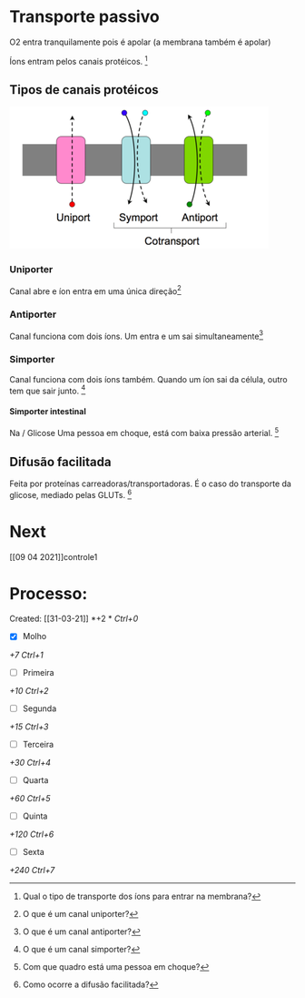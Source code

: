 # Transporte passivo
O2 entra tranquilamente pois é apolar (a membrana também é apolar)

Íons entram pelos canais protéicos. [^411152]

[^411152]: Qual o tipo de transporte dos íons para entrar na membrana?

## Tipos de canais protéicos
![Pasted image 20210331184824.png](Pasted%20image%2020210331184824.png)
### Uniporter
Canal abre e íon entra em uma única direção[^401697]

[^401697]: O que é um canal uniporter?


### Antiporter
Canal funciona com dois íons. Um entra e um sai simultaneamente[^206883]

[^206883]: O que é um canal antiporter?


### Simporter
Canal funciona com dois íons também. Quando um íon sai da célula, outro tem que sair junto. [^453158]

[^453158]: O que é um canal simporter?


#### Simporter intestinal
Na / Glicose
Uma pessoa em choque, está com baixa pressão arterial. [^836432]

[^836432]: Com que quadro está uma pessoa em choque?


## Difusão facilitada
Feita por proteínas carreadoras/transportadoras. É o caso do transporte da glicose, mediado pelas GLUTs. [^243154]

[^243154]: Como ocorre a difusão facilitada?



# Next
[[09 04 2021]]controle1
# Processo:
Created: [[31-03-21]]
*+2 *  *Ctrl+0*
- [x] Molho  

*+7*  *Ctrl+1*

- [ ] Primeira 

*+10*  *Ctrl+2*

- [ ] Segunda

*+15*  *Ctrl+3*

- [ ] Terceira 

*+30*  *Ctrl+4*

- [ ] Quarta 

*+60*  *Ctrl+5*

- [ ] Quinta 

*+120*  *Ctrl+6*

- [ ] Sexta 

*+240*  *Ctrl+7*